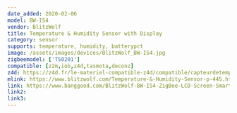 ```yaml
---
date_added: 2020-02-06
model: BW-IS4
vendor: BlitzWolf
title: Temperature & Humidity Sensor with Display
category: sensor
supports: temperature, humidity, batterypct
image: /assets/images/devices/BlitzWolf_BW-IS4.jpg
zigbeemodel: ['TS0201']
compatible: [z2m,iob,z4d,tasmota,deconz]
z4d: https://z4d.fr/le-materiel-compatible-z4d/compatible/capteurdetempraturehumidittuya
mlink: https://www.blitzwolf.com/Temperature-&-Humidity-Sensor-p-445.html
link: https://www.banggood.com/BlitzWolf-BW-IS4-ZigBee-LCD-Screen-Smart-Home-Temperature-Humidity-Sensor-Thermometer-Hygrometer-p-1604349.html
link2: 
link3: 
---
```

